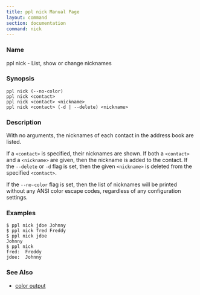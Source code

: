 ```yaml
---
title: ppl nick Manual Page
layout: command
section: documentation
command: nick
---
```


### Name

ppl nick - List, show or change nicknames

### Synopsis

    ppl nick (--no-color)
    ppl nick <contact>
    ppl nick <contact> <nickname>
    ppl nick <contact> (-d | --delete) <nickname>

### Description

With no arguments, the nicknames of each contact in the address book are listed.

If a `<contact>` is specified, their nicknames are shown. If both a `<contact>`
and a `<nickname>` are given, then the nickname is added to the contact. If the
`--delete` or `-d` flag is set, then the given `<nickname>` is
deleted from the specified `<contact>`.

If the `--no-color` flag is set, then the list of nicknames will be printed
without any ANSI color escape codes, regardless of any configuration settings.

### Examples

    $ ppl nick jdoe Johnny
    $ ppl nick fred Freddy
    $ ppl nick jdoe
    Johnny
    $ ppl nick
    fred:  Freddy
    jdoe:  Johnny

### See Also

* [color output](/documentation/configuration/color_nick)

